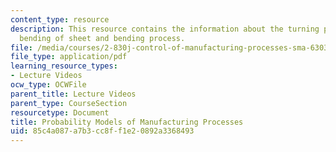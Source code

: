 ```yaml
---
content_type: resource
description: This resource contains the information about the turning process, brake
  bending of sheet and bending process.
file: /media/courses/2-830j-control-of-manufacturing-processes-sma-6303-spring-2008/85c4a087a7b3cc8ff1e20892a3368493_lecture4.pdf
file_type: application/pdf
learning_resource_types:
- Lecture Videos
ocw_type: OCWFile
parent_title: Lecture Videos
parent_type: CourseSection
resourcetype: Document
title: Probability Models of Manufacturing Processes
uid: 85c4a087-a7b3-cc8f-f1e2-0892a3368493
---
```


